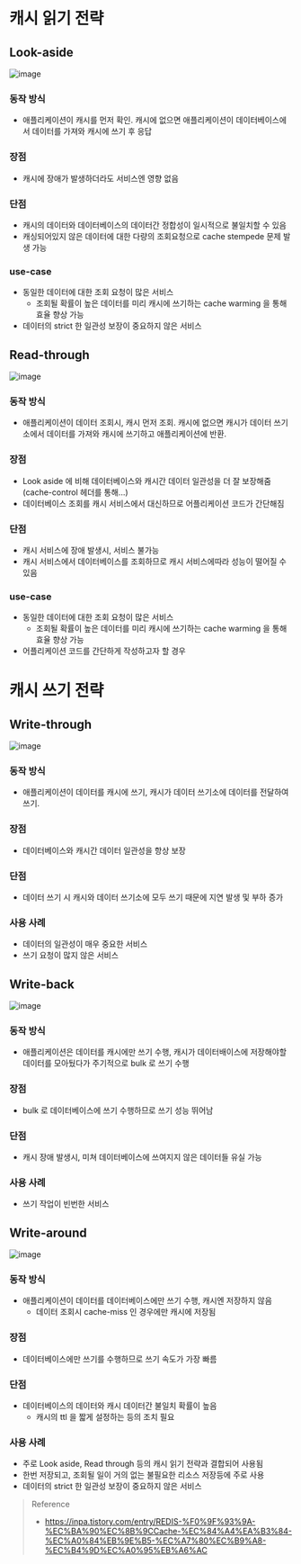 # 캐시 읽기 전략
## Look-aside

![image](https://github.com/user-attachments/assets/941ef030-2d30-40d5-ba07-4a2340a8f7d7)

### 동작 방식
- 애플리케이션이 캐시를 먼저 확인. 캐시에 없으면 애플리케이션이 데이터베이스에서 데이터를 가져와 캐시에 쓰기 후 응답

### 장점
- 캐시에 장애가 발생하더라도 서비스엔 영향 없음

### 단점
- 캐시의 데이터와 데이터베이스의 데이터간 정합성이 일시적으로 불일치할 수 있음
- 캐싱되어있지 않은 데이터에 대한 다량의 조회요청으로 cache stempede 문제 발생 가능

### use-case
- 동일한 데이터에 대한 조회 요청이 많은 서비스
  - 조회될 확률이 높은 데이터를 미리 캐시에 쓰기하는 cache warming 을 통해 효율 향상 가능 
- 데이터의 strict 한 일관성 보장이 중요하지 않은 서비스

## Read-through

![image](https://github.com/user-attachments/assets/1f616398-2906-4064-99b2-8ea2d9532c4b)

### 동작 방식
* 애플리케이션이 데이터 조회시, 캐시 먼저 조회. 캐시에 없으면 캐시가 데이터 쓰기소에서 데이터를 가져와 캐시에 쓰기하고 애플리케이션에 반환.

### 장점
* Look aside 에 비해 데이터베이스와 캐시간 데이터 일관성을 더 잘 보장해줌(cache-control 헤더를 통해...)
* 데이터베이스 조회를 캐시 서비스에서 대신하므로 어플리케이션 코드가 간단해짐

### 단점
* 캐시 서비스에 장애 발생시, 서비스 불가능
* 캐시 서비스에서 데이터베이스를 조회하므로 캐시 서비스에따라 성능이 떨어질 수 있음

### use-case
- 동일한 데이터에 대한 조회 요청이 많은 서비스
  - 조회될 확률이 높은 데이터를 미리 캐시에 쓰기하는 cache warming 을 통해 효율 향상 가능
- 어플리케이션 코드를 간단하게 작성하고자 할 경우


# 캐시 쓰기 전략

## Write-through

![image](https://github.com/user-attachments/assets/0bc585a1-c979-4801-b200-1142bcbf3b08)

### 동작 방식
- 애플리케이션이 데이터를 캐시에 쓰기, 캐시가 데이터 쓰기소에 데이터를 전달하여 쓰기.

### 장점
- 데이터베이스와 캐시간 데이터 일관성을 항상 보장

### 단점
- 데이터 쓰기 시 캐시와 데이터 쓰기소에 모두 쓰기 때문에 지연 발생 및 부하 증가

### 사용 사례
- 데이터의 일관성이 매우 중요한 서비스
- 쓰기 요청이 많지 않은 서비스


## Write-back

![image](https://github.com/user-attachments/assets/2fe5bf81-83d7-4905-a0d6-6dc9b9e7d9d7)

### 동작 방식
- 애플리케이션은 데이터를 캐시에만 쓰기 수행, 캐시가 데이터배이스에 저장해야할 데이터를 모아뒀다가 주기적으로 bulk 로 쓰기 수행

### 장점
- bulk 로 데이터베이스에 쓰기 수행하므로 쓰기 성능 뛰어남

### 단점
- 캐시 장애 발생시, 미쳐 데이터베이스에 쓰여지지 않은 데이터들 유실 가능

### 사용 사례
- 쓰기 작업이 빈번한 서비스

## Write-around

![image](https://github.com/user-attachments/assets/7ec50dae-9f3c-413a-811b-9c18199ce417)

### 동작 방식
- 애플리케이션이 데이터를 데이터베이스에만 쓰기 수행, 캐시엔 저장하지 않음
  - 데이터 조회시 cache-miss 인 경우에만 캐시에 저장됨

### 장점
- 데이터베이스에만 쓰기를 수행하므로 쓰기 속도가 가장 빠름

### 단점
- 데이터베이스의 데이터와 캐시 데이터간 불일치 확률이 높음
    - 캐시의 ttl 을 짧게 설정하는 등의 조치 필요 

### 사용 사례
- 주로 Look aside, Read through 등의 캐시 읽기 전략과 결합되어 사용됨
- 한번 저장되고, 조회될 일이 거의 없는 불필요한 리소스 저장등에 주로 사용
- 데이터의 strict 한 일관성 보장이 중요하지 않은 서비스


> Reference
> * https://inpa.tistory.com/entry/REDIS-%F0%9F%93%9A-%EC%BA%90%EC%8B%9CCache-%EC%84%A4%EA%B3%84-%EC%A0%84%EB%9E%B5-%EC%A7%80%EC%B9%A8-%EC%B4%9D%EC%A0%95%EB%A6%AC
